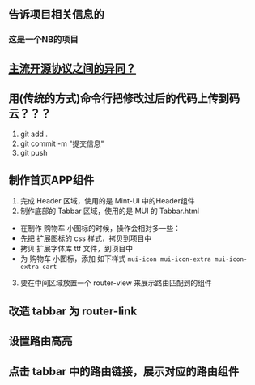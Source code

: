 ## 告诉项目相关信息的

### 这是一个NB的项目

## [主流开源协议之间的异同？](https://www.zhihu.com/question/19568896)

## 用(传统的方式)命令行把修改过后的代码上传到码云？？？
1. git add .
2. git commit -m "提交信息"
3. git push

## 制作首页APP组件
1. 完成 Header  区域，使用的是 Mint-UI 中的Header组件
2. 制作底部的 Tabbar 区域，使用的是 MUI 的 Tabbar.html
  + 在制作 购物车 小图标的时候，操作会相对多一些：
  + 先把 扩展图标的 css 样式，拷贝到项目中
  + 拷贝 扩展字体库 ttf 文件，到项目中
  + 为 购物车 小图标，添加 如下样式 `mui-icon mui-icon-extra mui-icon-extra-cart`
3. 要在中间区域放置一个 router-view 来展示路由匹配到的组件

## 改造 tabbar 为 router-link

## 设置路由高亮

## 点击 tabbar 中的路由链接，展示对应的路由组件